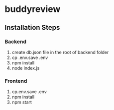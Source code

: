 # buddyreview
## Installation Steps
### Backend
1. create db.json file in the root of backend folder
2. cp .env.save .env
3. npm install
4. node index.js

### Frontend
1. cp.env.save .env
2. npm install
3. npm start
